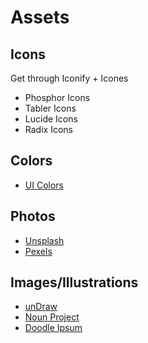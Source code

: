 # Assets

## Icons

Get through Iconify + Icones

- Phosphor Icons
- Tabler Icons
- Lucide Icons
- Radix Icons

## Colors

- [UI Colors](https://uicolors.app)

## Photos

- [Unsplash](https://unsplash.com)
- [Pexels](https://pexels.com)

## Images/Illustrations

- [unDraw](https://undraw.co)
- [Noun Project](https://thenounproject.com)
- [Doodle Ipsum](https://doodleipsum.com)

